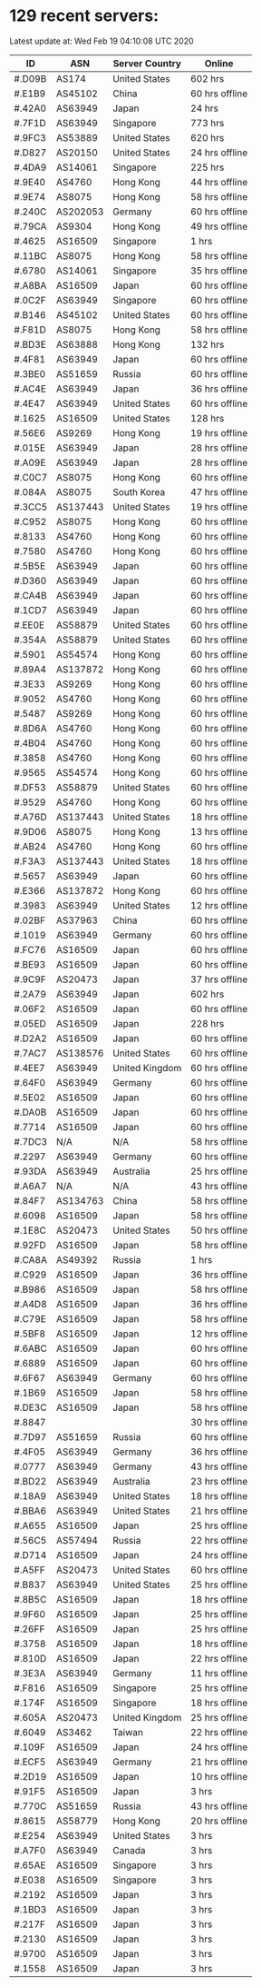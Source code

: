# 129 recent servers:

Latest update at: Wed Feb 19 04:10:08 UTC 2020

| ID | ASN | Server Country | Online |
| -- | --- | -------------- | ------ |
| #.D09B | AS174 | United States | 602 hrs |
| #.E1B9 | AS45102 | China | 60 hrs offline |
| #.42A0 | AS63949 | Japan | 24 hrs |
| #.7F1D | AS63949 | Singapore | 773 hrs |
| #.9FC3 | AS53889 | United States | 620 hrs |
| #.D827 | AS20150 | United States | 24 hrs offline |
| #.4DA9 | AS14061 | Singapore | 225 hrs |
| #.9E40 | AS4760 | Hong Kong | 44 hrs offline |
| #.9E74 | AS8075 | Hong Kong | 58 hrs offline |
| #.240C | AS202053 | Germany | 60 hrs offline |
| #.79CA | AS9304 | Hong Kong | 49 hrs offline |
| #.4625 | AS16509 | Singapore | 1 hrs |
| #.11BC | AS8075 | Hong Kong | 58 hrs offline |
| #.6780 | AS14061 | Singapore | 35 hrs offline |
| #.A8BA | AS16509 | Japan | 60 hrs offline |
| #.0C2F | AS63949 | Singapore | 60 hrs offline |
| #.B146 | AS45102 | United States | 60 hrs offline |
| #.F81D | AS8075 | Hong Kong | 58 hrs offline |
| #.BD3E | AS63888 | Hong Kong | 132 hrs |
| #.4F81 | AS63949 | Japan | 60 hrs offline |
| #.3BE0 | AS51659 | Russia | 60 hrs offline |
| #.AC4E | AS63949 | Japan | 36 hrs offline |
| #.4E47 | AS63949 | United States | 60 hrs offline |
| #.1625 | AS16509 | United States | 128 hrs |
| #.56E6 | AS9269 | Hong Kong | 19 hrs offline |
| #.015E | AS63949 | Japan | 28 hrs offline |
| #.A09E | AS63949 | Japan | 28 hrs offline |
| #.C0C7 | AS8075 | Hong Kong | 60 hrs offline |
| #.084A | AS8075 | South Korea | 47 hrs offline |
| #.3CC5 | AS137443 | United States | 19 hrs offline |
| #.C952 | AS8075 | Hong Kong | 60 hrs offline |
| #.8133 | AS4760 | Hong Kong | 60 hrs offline |
| #.7580 | AS4760 | Hong Kong | 60 hrs offline |
| #.5B5E | AS63949 | Japan | 60 hrs offline |
| #.D360 | AS63949 | Japan | 60 hrs offline |
| #.CA4B | AS63949 | Japan | 60 hrs offline |
| #.1CD7 | AS63949 | Japan | 60 hrs offline |
| #.EE0E | AS58879 | United States | 60 hrs offline |
| #.354A | AS58879 | United States | 60 hrs offline |
| #.5901 | AS54574 | Hong Kong | 60 hrs offline |
| #.89A4 | AS137872 | Hong Kong | 60 hrs offline |
| #.3E33 | AS9269 | Hong Kong | 60 hrs offline |
| #.9052 | AS4760 | Hong Kong | 60 hrs offline |
| #.5487 | AS9269 | Hong Kong | 60 hrs offline |
| #.8D6A | AS4760 | Hong Kong | 60 hrs offline |
| #.4B04 | AS4760 | Hong Kong | 60 hrs offline |
| #.3858 | AS4760 | Hong Kong | 60 hrs offline |
| #.9565 | AS54574 | Hong Kong | 60 hrs offline |
| #.DF53 | AS58879 | United States | 60 hrs offline |
| #.9529 | AS4760 | Hong Kong | 60 hrs offline |
| #.A76D | AS137443 | United States | 18 hrs offline |
| #.9D06 | AS8075 | Hong Kong | 13 hrs offline |
| #.AB24 | AS4760 | Hong Kong | 60 hrs offline |
| #.F3A3 | AS137443 | United States | 18 hrs offline |
| #.5657 | AS63949 | Japan | 60 hrs offline |
| #.E366 | AS137872 | Hong Kong | 60 hrs offline |
| #.3983 | AS63949 | United States | 12 hrs offline |
| #.02BF | AS37963 | China | 60 hrs offline |
| #.1019 | AS63949 | Germany | 60 hrs offline |
| #.FC76 | AS16509 | Japan | 60 hrs offline |
| #.BE93 | AS16509 | Japan | 60 hrs offline |
| #.9C9F | AS20473 | Japan | 37 hrs offline |
| #.2A79 | AS63949 | Japan | 602 hrs |
| #.06F2 | AS16509 | Japan | 60 hrs offline |
| #.05ED | AS16509 | Japan | 228 hrs |
| #.D2A2 | AS16509 | Japan | 60 hrs offline |
| #.7AC7 | AS138576 | United States | 60 hrs offline |
| #.4EE7 | AS63949 | United Kingdom | 60 hrs offline |
| #.64F0 | AS63949 | Germany | 60 hrs offline |
| #.5E02 | AS16509 | Japan | 60 hrs offline |
| #.DA0B | AS16509 | Japan | 60 hrs offline |
| #.7714 | AS16509 | Japan | 60 hrs offline |
| #.7DC3 | N/A | N/A | 58 hrs offline |
| #.2297 | AS63949 | Germany | 60 hrs offline |
| #.93DA | AS63949 | Australia | 25 hrs offline |
| #.A6A7 | N/A | N/A | 43 hrs offline |
| #.84F7 | AS134763 | China | 58 hrs offline |
| #.6098 | AS16509 | Japan | 58 hrs offline |
| #.1E8C | AS20473 | United States | 50 hrs offline |
| #.92FD | AS16509 | Japan | 58 hrs offline |
| #.CA8A | AS49392 | Russia | 1 hrs |
| #.C929 | AS16509 | Japan | 36 hrs offline |
| #.B986 | AS16509 | Japan | 58 hrs offline |
| #.A4D8 | AS16509 | Japan | 36 hrs offline |
| #.C79E | AS16509 | Japan | 58 hrs offline |
| #.5BF8 | AS16509 | Japan | 12 hrs offline |
| #.6ABC | AS16509 | Japan | 60 hrs offline |
| #.6889 | AS16509 | Japan | 60 hrs offline |
| #.6F67 | AS63949 | Germany | 60 hrs offline |
| #.1B69 | AS16509 | Japan | 58 hrs offline |
| #.DE3C | AS16509 | Japan | 58 hrs offline |
| #.8847 |  |  | 30 hrs offline |
| #.7D97 | AS51659 | Russia | 60 hrs offline |
| #.4F05 | AS63949 | Germany | 36 hrs offline |
| #.0777 | AS63949 | Germany | 43 hrs offline |
| #.BD22 | AS63949 | Australia | 23 hrs offline |
| #.18A9 | AS63949 | United States | 18 hrs offline |
| #.BBA6 | AS63949 | United States | 21 hrs offline |
| #.A655 | AS16509 | Japan | 25 hrs offline |
| #.56C5 | AS57494 | Russia | 22 hrs offline |
| #.D714 | AS16509 | Japan | 24 hrs offline |
| #.A5FF | AS20473 | United States | 60 hrs offline |
| #.B837 | AS63949 | United States | 25 hrs offline |
| #.8B5C | AS16509 | Japan | 18 hrs offline |
| #.9F60 | AS16509 | Japan | 25 hrs offline |
| #.26FF | AS16509 | Japan | 25 hrs offline |
| #.3758 | AS16509 | Japan | 18 hrs offline |
| #.810D | AS16509 | Japan | 22 hrs offline |
| #.3E3A | AS63949 | Germany | 11 hrs offline |
| #.F816 | AS16509 | Singapore | 25 hrs offline |
| #.174F | AS16509 | Singapore | 18 hrs offline |
| #.605A | AS20473 | United Kingdom | 25 hrs offline |
| #.6049 | AS3462 | Taiwan | 22 hrs offline |
| #.109F | AS16509 | Japan | 24 hrs offline |
| #.ECF5 | AS63949 | Germany | 21 hrs offline |
| #.2D19 | AS16509 | Japan | 10 hrs offline |
| #.91F5 | AS16509 | Japan | 3 hrs |
| #.770C | AS51659 | Russia | 43 hrs offline |
| #.8615 | AS58779 | Hong Kong | 20 hrs offline |
| #.E254 | AS63949 | United States | 3 hrs |
| #.A7F0 | AS63949 | Canada | 3 hrs |
| #.65AE | AS16509 | Singapore | 3 hrs |
| #.E038 | AS16509 | Singapore | 3 hrs |
| #.2192 | AS16509 | Japan | 3 hrs |
| #.1BD3 | AS16509 | Japan | 3 hrs |
| #.217F | AS16509 | Japan | 3 hrs |
| #.2130 | AS16509 | Japan | 3 hrs |
| #.9700 | AS16509 | Japan | 3 hrs |
| #.1558 | AS16509 | Japan | 3 hrs |

